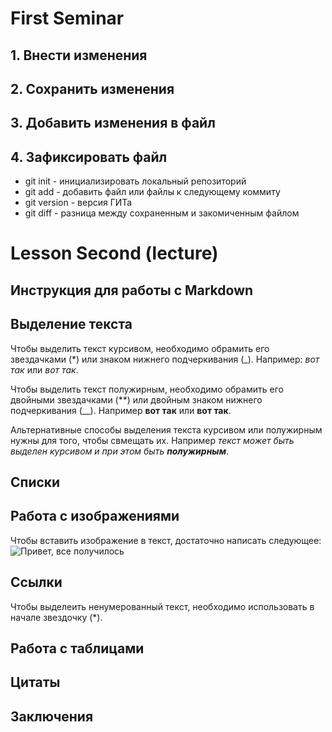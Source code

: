# First Seminar
## 1. Внести изменения
## 2. Сохранить изменения 
## 3. Добавить изменения в файл
## 4. Зафиксировать файл
* git init - инициализировать локальный репозиторий 
* git add - добавить файл или файлы к следующему коммиту
* git version - версия ГИТа 
* git diff - разница между сохраненным и закомиченным файлом

# Lesson Second (lecture)

## Инструкция для работы с Markdown

## Выделение текста 

Чтобы выделить текст курсивом, необходимо обрамить его звездачками (*) или знаком нижнего подчеркивания (_). Например: *вот так* или _вот так_.

Чтобы выделить текст полужирным, необходимо обрамить его двойными звездачками (**) или двойным знаком нижнего подчеркивания (__). 
Например **вот так** или __вот так__.

Альтернативные способы выделения текста курсивом или полужирным нужны для того, чтобы свмещать их. Например _текст может быть выделен курсивом и при этом быть **полужирным**_.

## Списки

## Работа с изображениями

Чтобы вставить изображение в текст, достаточно написать следующее:  
![Привет, все получилось](onlywe2.jpg)

## Ссылки

Чтобы выделеить ненумерованный текст, необходимо использовать в начале звездочку (*).

## Работа с таблицами

## Цитаты

## Заключения